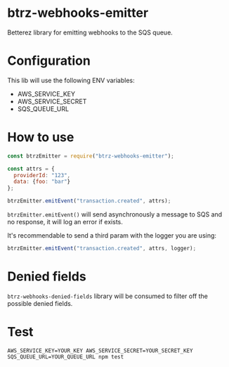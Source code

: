 # btrz-webhooks-emitter

Betterez library for emitting webhooks to the SQS queue.

# Configuration
This lib will use the following ENV variables:
  * AWS_SERVICE_KEY
  * AWS_SERVICE_SECRET
  * SQS_QUEUE_URL

# How to use
```javascript
const btrzEmitter = require("btrz-webhooks-emitter");

const attrs = {
  providerId: "123",
  data: {foo: "bar"}
};

btrzEmitter.emitEvent("transaction.created", attrs);
```

`btrzEmitter.emitEvent()` will send asynchronously a message to SQS and no response, it will log an error if exists.

It's recommendable to send a third param with the logger you are using:
```javascript
btrzEmitter.emitEvent("transaction.created", attrs, logger);
```

# Denied fields
`btrz-webhooks-denied-fields` library will be consumed to filter off the possible denied fields.
 
# Test
`AWS_SERVICE_KEY=YOUR_KEY AWS_SERVICE_SECRET=YOUR_SECRET_KEY SQS_QUEUE_URL=YOUR_QUEUE_URL npm test`
